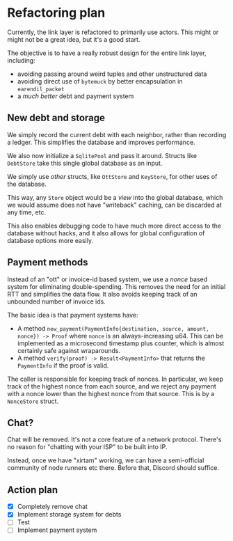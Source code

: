 # Refactoring plan

Currently, the link layer is refactored to primarily use actors. This might or might not be a great idea, but it's a good start.

The objective is to have a really robust design for the entire link layer, including:

- avoiding passing around weird tuples and other unstructured data
- avoiding direct use of `bytemuck` by better encapsulation in `earendil_packet`
- a _much better_ debt and payment system

## New debt and storage

We simply record the current debt with each neighbor, rather than recording a ledger. This simplifies the database and improves performance.

We also now initialize a `SqlitePool` and pass it around. Structs like `DebtStore` take this single global database as an input.

We simply use _other_ structs, like `OttStore` and `KeyStore`, for other uses of the database.

This way, any `Store` object would be a _view_ into the global database, which we would assume does not have "writeback" caching, can be discarded at any time, etc.

This also enables debugging code to have much more direct access to the database without hacks, and it also allows for global configuration of database options more easily.

## Payment methods

Instead of an "ott" or invoice-id based system, we use a _nonce_ based system for eliminating double-spending. This removes the need for an initial RTT and simplifies the data flow. It also avoids keeping track of an unbounded number of invoice ids.

The basic idea is that payment systems have:

- A method `new_payment(PaymentInfo{destination, source, amount, nonce}) -> Proof` where `nonce` is an always-increasing u64. This can be implemented as a microsecond timestamp plus counter, which is almost certainly safe against wraparounds.
- A method `verify(proof) -> Result<PaymentInfo>` that returns the `PaymentInfo` if the proof is valid.

The caller is responsible for keeping track of nonces. In particular, we keep track of the highest nonce from each source, and we reject any payment with a nonce lower than the highest nonce from that source. This is by a `NonceStore` struct.

## Chat?

Chat will be removed. It's not a core feature of a network protocol. There's no reason for "chatting with your ISP" to be built into IP.

Instead, once we have "xirtam" working, we can have a semi-official community of node runners etc there. Before that, Discord should suffice.

## Action plan

- [x] Completely remove chat
- [x] Implement storage system for debts
- [ ] Test
- [ ] Implement payment system
